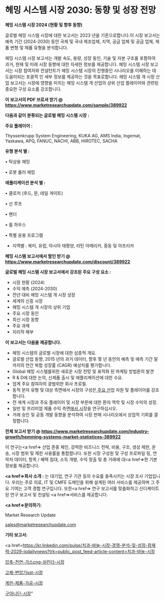 # 헤밍 시스템 시장 2030: 동향 및 성장 전망

<strong>헤밍 시스템 시장 2024 (현황 및 향후 동향)</strong>

글로벌 헤밍 시스템 시장에 대한 보고서는 2023 년을 기준으로합니다.이 시장 보고서는 예측 기간 (2024-2030) 동안 국제 및 국내 제조업체, 지역, 공급 업체 및 공급 업체, 제품 변형 및 제품 유형을 분석합니다.

헤밍 시스템 시장 보고서는 개발 속도, 용량, 성장 동인, 기술 및 자본 구조를 포함하여 과거, 현재 및 미래 시장 동향에 대한 자세한 정보를 제공합니다. 헤밍 시스템 시장 보고서는 시장 참여자와 컨설턴트가 헤밍 시스템 시장의 진행중인 시나리오를 이해하는 데 도움이되는 포괄적 인 세부 정보를 제공하는 것을 목표로합니다. 헤밍 시스템 개 시장 산업 보고서는 시장에 영향을 미치는 헤밍 시스템 개 산업의 상위 산업 플레이어와 관련된 중요한 구성 요소를 강조합니다.



<strong>이 보고서의 PDF 브로셔 받기 @ <a href=https://www.marketresearchupdate.com/sample/389922>https://www.marketresearchupdate.com/sample/389922</a></strong>



<strong>다음과 같이 분류되는 글로벌 헤밍 시스템 시장 :</strong>



<strong>주요 플레이어 :</strong>

Thyssenkrupp System Engineering, KUKA AG, AMS India, Ingemat, Yaskawa, APQ, FANUC, NACHI, ABB, HIROTEC, SACHA



<strong>유형 분석 별 :</strong>

• 탁상용 헤밍

• 로봇 롤러 헤밍



<strong>애플리케이션 분석 별 :</strong>

• 클로저 (후드, 문, 테일 게이트)

• 선 루프

• 펜더

• 휠 하우스

• 특별 응용 프로그램

<ul>
  <li>지역별 : 북미, 유럽, 아시아 태평양, 라틴 아메리카, 중동 및 아프리카</li>
</ul>


<strong>헤밍 시스템 보고서에서 할인 받기 @ <a href=https://www.marketresearchupdate.com/discount/389922>https://www.marketresearchupdate.com/discount/389922</a></strong>



<strong>글로벌 헤밍 시스템 시장 보고서에서 강조된 주요 구성 요소 :</strong>
<ul>
  <li>시장 현황 (2024)</li>
  <li>수익 예측 (2024-2030)</li>
  <li>전년 대비 헤밍 시스템 개 시장 성장</li>
  <li>세계의 신흥 시장</li>
  <li>헤밍 시스템 개 시장의 상위 기업</li>
  <li>주요 시장 동인</li>
  <li>최신 시장 동향</li>
  <li>주요 과제</li>
  <li>지리적 해부</li>
</ul>


<strong>이 보고서는 다음을 제공합니다.</strong>
<ul>
  <li>헤밍 시스템의 글로벌 시장에 대한 심층적 개요.</li>
  <li>글로벌 산업 동향, 2015 년의 과거 데이터, 향후 몇 년 동안의 예측 및 예측 기간 말까지의 연간 복합 성장률 (CAGR) 예상치를 평가합니다.</li>
  <li>Global 헤밍 시스템를위한 새로운 시장 전망 및 표적화 된 마케팅 방법론의 발견</li>
  <li>R &amp; D에 대한 논의, 신제품 출시 및 애플리케이션에 대한 수요.</li>
  <li>업계 주요 참여자의 광범위한 회사 프로필.</li>
  <li>동적 분자 유형 및 대상 측면에서 시장의 구성은<a href=> 주요 산</a>업 자원 및 플레이어를 강조합니다.</li>
  <li>전 세계 시장과 주요 플레이어 및 시장 부문에 대한 환자 역학 및 시장 수익의 성장.</li>
  <li>일반 및 프리미엄 제품 수익 측면<a href=>에서 시</a>장을 연구하십시오.</li>
  <li>거래 승인 및 공동 개발 동향을 분석하여 시장 판매 시나리오에서 상업적 기회를 결정합니다.</li>
</ul>



<strong>전체 보고서 받기 @ <a href=https://www.marketresearchupdate.com/industry-growth/hemming-systems-market-statistices-389922>https://www.marketresearchupdate.com/industry-growth/hemming-systems-market-statistices-389922</a></strong>

이 연구는<a href=> 산업 존중</a> 체인, 강력한 비즈니스 전략, 비용, 구조, 생성 제한, 운송, 시장 범위 및 제한 사용률을 통합합니다. 또한 시장 구성원 및 구성 프로파일 링, 연락처 데이터, 항목 / 혜택 침대, 소득 개발, 수익 창출 및 총 거래에 대<a href=>한 기본 </a>정보를 제공합니다.



<strong><a href=>회사 소</a>개 :</strong>
는 대기업, 연구 기관 등의 수요를 충족시키는 시장 조사 기업입니다. 우리는 주로 의료, IT 및 CMFE 도메인을 위해 설계된 여러 서비스를 제공하며 그 주요 기여는 고객 경험 연구입니다. 또한<a href=> 연구 보</a>고서를 맞춤화하고 신디케이트 된 연구 보고서 및 컨설팅 <a href=>서비스</a>를 제공합니다.



<strong><a href=>문의하기:</a></strong>

Market Research Update

sales@marketresearchupdate.com



<strong>기타 보고서:</strong>

<a href=https://kr.linkedin.com/pulse/치과-바늘-시장-경쟁-분석-및-성장-잠재력-2029-isdailynews?trk=public_post_feed-article-content>치과-바늘-시장</a>

<a href=https://www.linkedin.com/pulse/압축-천연-가스cng-실린더-시장-현재-및-미래-성장-2029-survey-spotlight-pro-24-analysis-rtjcf/>압축-천연-가스cng-실린더-시장</a>

<a href=https://www.linkedin.com/pulse/고체-변압기sst-시장-세분화-연구-및-목표-고객2029년-market-matrix-musings-analysis-ss29f/>고체-변압기sst-시장</a>

<a href=https://www.linkedin.com/pulse/계란-제품-가공-시장-현재-및-미래-성장-2029-analytics-avenue-adventures-24-ana-3v6xf/>계란-제품-가공-시장</a>

<a href=https://www.linkedin.com/pulse/구아니딘-시장-규모-및-성장-2023-analytics-alchemy-360-analysis-e89vc/>구아니딘-시장</a>"
